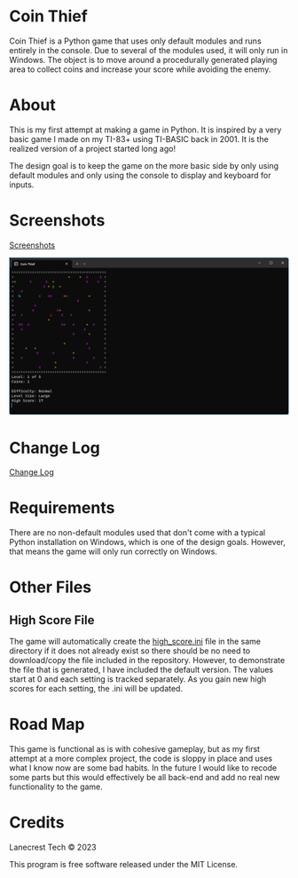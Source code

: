 # Coin Thief

Coin Thief is a Python game that uses only default modules and runs entirely in the console. Due to several of the modules used, it will only run in Windows. The object is to move around a procedurally generated playing area to collect coins and increase your score while avoiding the enemy.

# About
This is my first attempt at making a game in Python. It is inspired 
by a very basic game I made on my TI-83+ using TI-BASIC back in
2001. It is the realized version of a project started long ago!

The design goal is to keep the game on the more basic side by 
only using default modules and only using the console to 
display and keyboard for inputs.

# Screenshots
[Screenshots](/screenshots)

![Alt text](/screenshots/v1_41_gameplay.png?raw=true "Gameplay")

# Change Log
[Change Log](CHANGELOG.md)

# Requirements
There are no non-default modules used that don't come with a typical 
Python installation on Windows, which is one of the design goals. 
However, that means the game will only run correctly on Windows.

# Other Files
High Score File
-
The game will automatically create the [high_score.ini](high_score.ini) 
file in the same directory if it does not already exist so there should 
be no need to download/copy the file included in the repository. 
However, to demonstrate the file that is generated, I have included the 
default version. The values start at 0 and each setting is tracked 
separately. As you gain new high scores for each setting, the .ini 
will be updated. 

# Road Map
This game is functional as is with cohesive gameplay, but as my first 
attempt at a more complex project, the code is sloppy in place and 
uses what I know now are some bad habits. In the future I would like 
to recode some parts but this would effectively be all back-end and 
add no real new functionality to the game.

# Credits
Lanecrest Tech © 2023

This program is free software released under the MIT License.
